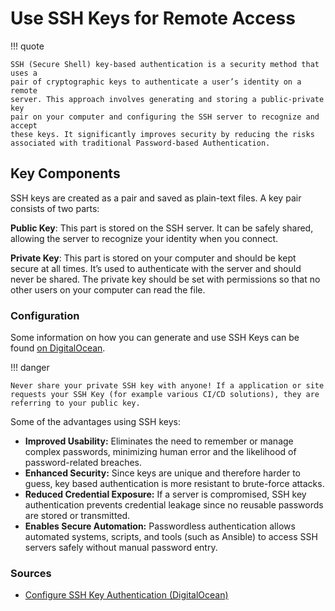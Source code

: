 # Use SSH Keys for Remote Access

!!! quote

    SSH (Secure Shell) key-based authentication is a security method that uses a
    pair of cryptographic keys to authenticate a user’s identity on a remote
    server. This approach involves generating and storing a public-private key
    pair on your computer and configuring the SSH server to recognize and accept
    these keys. It significantly improves security by reducing the risks
    associated with traditional Password-based Authentication.

## Key Components

SSH keys are created as a pair and saved as plain-text files.
A key pair consists of two parts:

**Public Key**: This part is stored on the SSH server.
It can be safely shared, allowing the server to
recognize your identity when you connect.

**Private Key**: This part is stored on your computer and should be kept secure
at all times. It’s used to authenticate with the server and should never be
shared. The private key should be set with permissions so that no other users
on your computer can read the file.

### Configuration

Some information on how you can generate and use SSH Keys can be found
[on DigitalOcean](https://www.digitalocean.com/community/tutorials/how-to-configure-ssh-key-based-authentication-on-a-linux-server).

!!! danger

    Never share your private SSH key with anyone! If a application or site
    requests your SSH Key (for example various CI/CD solutions), they are
    referring to your public key.

Some of the advantages using SSH keys:

- **Improved Usability:** Eliminates the need to remember or manage
  complex passwords, minimizing human error and the likelihood of
  password-related breaches.
- **Enhanced Security:** Since keys are unique and therefore harder to guess,
  key based authentication is more resistant to brute-force attacks.
- **Reduced Credential Exposure:** If a server is compromised, SSH key
  authentication prevents credential leakage since no reusable passwords are
  stored or transmitted.
- **Enables Secure Automation:** Passwordless authentication allows automated
  systems, scripts, and tools (such as Ansible) to access SSH servers safely
  without manual password entry.

### Sources

- [Configure SSH Key Authentication (DigitalOcean)][ssh-key-based-auth]

[ssh-key-based-auth]: https://www.digitalocean.com/community/tutorials/how-to-configure-ssh-key-based-authentication-on-a-linux-server
